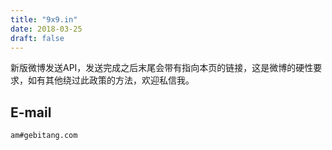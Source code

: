```yaml
---
title: "9x9.in"
date: 2018-03-25
draft: false
---
```


新版微博发送API，发送完成之后末尾会带有指向本页的链接，这是微博的硬性要求，如有其他绕过此政策的方法，欢迎私信我。

## E-mail
    am#gebitang.com